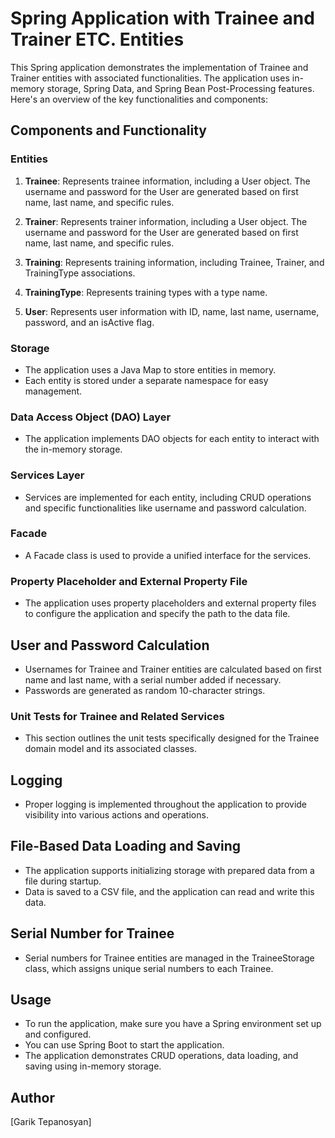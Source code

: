 # Spring Application with Trainee and Trainer ETC. Entities

This Spring application demonstrates the implementation of Trainee and Trainer entities with associated functionalities. The application uses in-memory storage, Spring Data, and Spring Bean Post-Processing features. Here's an overview of the key functionalities and components:

## Components and Functionality

### Entities

1. **Trainee**: Represents trainee information, including a User object. The username and password for the User are generated based on first name, last name, and specific rules.

2. **Trainer**: Represents trainer information, including a User object. The username and password for the User are generated based on first name, last name, and specific rules.

3. **Training**: Represents training information, including Trainee, Trainer, and TrainingType associations.

4. **TrainingType**: Represents training types with a type name.

5. **User**: Represents user information with ID, name, last name, username, password, and an isActive flag.

### Storage

- The application uses a Java Map to store entities in memory.
- Each entity is stored under a separate namespace for easy management.

### Data Access Object (DAO) Layer

- The application implements DAO objects for each entity to interact with the in-memory storage.

### Services Layer

- Services are implemented for each entity, including CRUD operations and specific functionalities like username and password calculation.

### Facade

- A Facade class is used to provide a unified interface for the services.

### Property Placeholder and External Property File

- The application uses property placeholders and external property files to configure the application and specify the path to the data file.

## User and Password Calculation

- Usernames for Trainee and Trainer entities are calculated based on first name and last name, with a serial number added if necessary.
- Passwords are generated as random 10-character strings.


### Unit Tests for Trainee and Related Services

- This section outlines the unit tests specifically designed for the Trainee domain model and its associated classes.

## Logging

- Proper logging is implemented throughout the application to provide visibility into various actions and operations.

## File-Based Data Loading and Saving

- The application supports initializing storage with prepared data from a file during startup.
- Data is saved to a CSV file, and the application can read and write this data.

## Serial Number for Trainee

- Serial numbers for Trainee entities are managed in the TraineeStorage class, which assigns unique serial numbers to each Trainee.

## Usage

- To run the application, make sure you have a Spring environment set up and configured.
- You can use Spring Boot to start the application.
- The application demonstrates CRUD operations, data loading, and saving using in-memory storage.

## Author

[Garik Tepanosyan]
